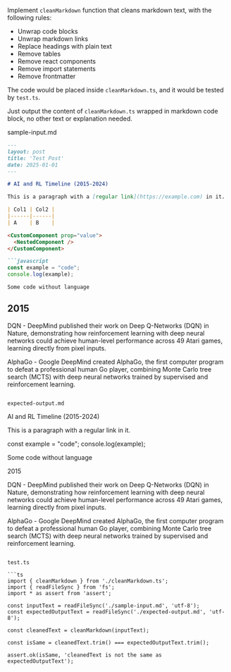 Implement `cleanMarkdown` function that cleans markdown text, with the following rules:

- Unwrap code blocks
- Unwrap markdown links
- Replace headings with plain text
- Remove tables
- Remove react components
- Remove import statements
- Remove frontmatter

The code would be placed inside `cleanMarkdown.ts`, and it would be tested by `test.ts`.

Just output the content of `cleanMarkdown.ts` wrapped in markdown code block, no other text or explanation needed.

sample-input.md

```md
---
layout: post
title: 'Test Post'
date: 2025-01-01
---

# AI and RL Timeline (2015-2024)

This is a paragraph with a [regular link](https://example.com) in it.

| Col1 | Col2 |
|------|------|
| A    | B    |

<CustomComponent prop="value">
  <NestedComponent />
</CustomComponent>

```javascript
const example = "code";
console.log(example);
```

```
Some code without language
```

## 2015

DQN - DeepMind published their work on Deep Q-Networks (DQN) in Nature, demonstrating how reinforcement learning with deep neural networks could achieve human-level performance across 49 Atari games, learning directly from pixel inputs.

AlphaGo - Google DeepMind created AlphaGo, the first computer program to defeat a professional human Go player, combining Monte Carlo tree search (MCTS) with deep neural networks trained by supervised and reinforcement learning.
```

expected-output.md

```
AI and RL Timeline (2015-2024)

This is a paragraph with a regular link in it.

const example = "code";
console.log(example);

Some code without language

2015

DQN - DeepMind published their work on Deep Q-Networks (DQN) in Nature, demonstrating how reinforcement learning with deep neural networks could achieve human-level performance across 49 Atari games, learning directly from pixel inputs.

AlphaGo - Google DeepMind created AlphaGo, the first computer program to defeat a professional human Go player, combining Monte Carlo tree search (MCTS) with deep neural networks trained by supervised and reinforcement learning.
```

test.ts

```ts
import { cleanMarkdown } from './cleanMarkdown.ts';
import { readFileSync } from 'fs';
import * as assert from 'assert';

const inputText = readFileSync('./sample-input.md', 'utf-8');
const expectedOutputText = readFileSync('./expected-output.md', 'utf-8');

const cleanedText = cleanMarkdown(inputText);

const isSame = cleanedText.trim() === expectedOutputText.trim();

assert.ok(isSame, 'cleanedText is not the same as expectedOutputText');
```
